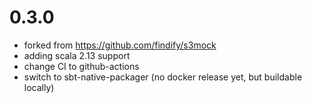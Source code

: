0.3.0
=======
* forked from https://github.com/findify/s3mock
* adding scala 2.13 support
* change CI to github-actions
* switch to sbt-native-packager (no docker release yet, but buildable locally)

